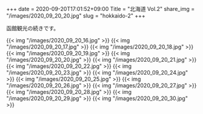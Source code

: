 +++
date  = 2020-09-20T17:01:52+09:00
Title = "北海道 Vol.2"
share_img = "/images/2020_09_20_20.jpg"
slug = "hokkaido-2"
+++

函館観光の続きです。

{{< img "/images/2020_09_20_16.jpg" >}}
{{< img "/images/2020_09_20_17.jpg" >}}
{{< img "/images/2020_09_20_18.jpg" >}}
{{< img "/images/2020_09_20_19.jpg" >}}
{{< img "/images/2020_09_20_20.jpg" >}}
{{< img "/images/2020_09_20_21.jpg" >}}
{{< img "/images/2020_09_20_22.jpg" >}}
{{< img "/images/2020_09_20_23.jpg" >}}
{{< img "/images/2020_09_20_24.jpg" >}}
{{< img "/images/2020_09_20_25.jpg" >}}
{{< img "/images/2020_09_20_26.jpg" >}}
{{< img "/images/2020_09_20_27.jpg" >}}
{{< img "/images/2020_09_20_28.jpg" >}}
{{< img "/images/2020_09_20_29.jpg" >}}
{{< img "/images/2020_09_20_30.jpg" >}}